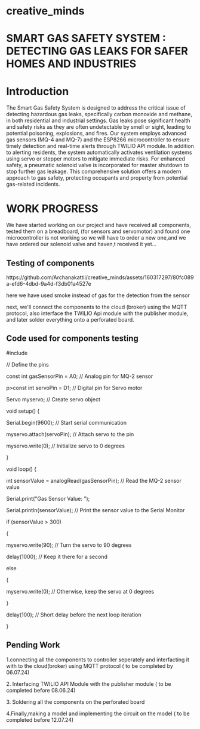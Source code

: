 # creative_minds

# SMART GAS SAFETY SYSTEM : DETECTING GAS LEAKS FOR SAFER HOMES AND INDUSTRIES

# Introduction
The Smart Gas Safety System is designed to address the critical issue of detecting hazardous gas leaks, specifically carbon monoxide and methane, in both residential and industrial settings. Gas leaks pose significant health and safety risks as they are often undetectable by smell or sight, leading to potential poisoning, explosions, and fires. Our system employs advanced gas sensors (MQ-4 and MQ-7) and the ESP8266 microcontroller to ensure timely detection and real-time alerts through TWILIO API module. In addition to alerting residents, the system automatically activates ventilation systems using servo or stepper motors to mitigate immediate risks. For enhanced safety, a pneumatic solenoid valve is incorporated for master shutdown to stop further gas leakage. This comprehensive solution offers a modern approach to gas safety, protecting occupants and property from potential gas-related incidents.

# WORK PROGRESS
We have started working on our project and  have received all components, tested them on a breadboard, (for sensors and servomotor) and found one microcontroller is not working so we will have to order a new one,and we have ordered our solenoid valve and haven,t received it yet...

## Testing of components 

<p>https://github.com/Archanakattii/creative_minds/assets/160317297/80fc089a-efd6-4dbd-9a4d-f3db01a4527e</p>

here we have used smoke instead of gas for the detection from the sensor
</p> next, we'll connect the components to the cloud (broker) using the MQTT protocol, also interface the TWILIO Api module with the publisher module, and later solder everything onto a perforated board.

## Code used for components testing
</p> #include <Servo.h>

// Define the pins
</p>const int gasSensorPin = A0;   // Analog pin for MQ-2 sensor
</p>p>const int servoPin = D1;       // Digital pin for Servo motor

</p>Servo myservo;  // Create servo object

</p>void setup() {
 </p> Serial.begin(9600);     // Start serial communication
 </p> myservo.attach(servoPin);   // Attach servo to the pin
 </p> myservo.write(0);   // Initialize servo to 0 degrees
</p>}

</p>void loop() {
 </p> int sensorValue = analogRead(gasSensorPin);  // Read the MQ-2 sensor value

 </p> Serial.print("Gas Sensor Value: ");
 </p> Serial.println(sensorValue);   // Print the sensor value to the Serial Monitor

 </p> if (sensorValue > 300) 
 </p> {                     
  </p>  myservo.write(90);   // Turn the servo to 90 degrees
 </p>   delay(1000);         // Keep it there for a second
  </p> else  
  </p> {
  </p>  myservo.write(0);   // Otherwise, keep the servo at 0 degrees
 </p> }

 </p> delay(100);   // Short delay before the next loop iteration
</p>}

## Pending Work
</p> 1.connecting all the components to controller seperately and interfacting it with to the cloud(broker) using MQTT protocol ( to be completed by 06.07.24)
</p> 2. Interfacing TWILIO API Module with the publisher module ( to be completed before 08.06.24)
</p> 3. Soldering all the components on the perforated board 
</p> 4.Finally,making a model and implementing the circuit on the model ( to be completed before 12.07.24)

